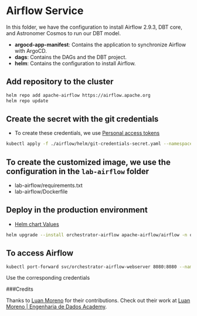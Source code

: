 # Airflow Service
In this folder, we have the configuration to install Airflow 2.9.3, DBT core, and Astronomer Cosmos to run our DBT model.
- **argocd-app-manifest**: Contains the application to synchronize Airflow with ArgoCD.
- **dags**: Contains the DAGs and the DBT project.
- **helm**: Contains the configuration to install Airflow.

## Add repository to the cluster
```sh
helm repo add apache-airflow https://airflow.apache.org
helm repo update
```

## Create the secret with the git credentials
- To create these credentials, we use [Personal access tokens](https://github.com/settings/tokens)
```sh
kubectl apply -f ./airflow/helm/git-credentials-secret.yaml --namespace orchestrator
```

## To create the customized image, we use the configuration in the `lab-airflow` folder
- lab-airflow/requirements.txt
- lab-airflow/Dockerfile

## Deploy in the production environment
- [Helm chart Values](https://github.com/apache/airflow/blob/main/chart/values.yaml)
```sh
helm upgrade --install orchestrator-airflow apache-airflow/airflow -n orchestrator -f ./airflow/helm/values.yaml --version 1.15.0
```
## To access Airflow
```sh
kubectl port-forward svc/orchestrator-airflow-webserver 8080:8080 --namespace orchestrator
```
Use the corresponding credentials


###Credits

Thanks to [Luan Moreno](https://github.com/luanmorenomaciel) for their contributions. Check out their work at [Luan Moreno | Engenharia de Dados Academy](https://www.youtube.com/@LuanMorenoMMaciel).
<!-- 
helm delete orchestrator-airflow
-->
